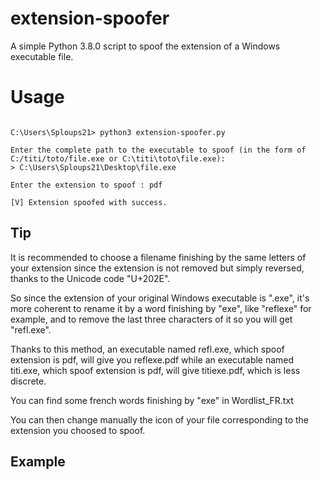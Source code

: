# extension-spoofer

A simple Python 3.8.0 script to spoof the extension of a Windows executable file.

# Usage

```

C:\Users\Sploups21> python3 extension-spoofer.py

Enter the complete path to the executable to spoof (in the form of C:/titi/toto/file.exe or C:\titi\toto\file.exe):
> C:\Users\Sploups21\Desktop\file.exe

Enter the extension to spoof : pdf

[V] Extension spoofed with success.

```
  
## Tip

It is recommended to choose a filename finishing by the same letters of your extension since the extension is not removed but simply reversed, thanks to the Unicode code "U+202E".

So since the extension of your original Windows executable is ".exe", it's more coherent to rename it by a word finishing by "exe", like "reflexe" for example, and to remove the last three characters of it so you will get "refl.exe".

Thanks to this method, an executable named refl.exe, which spoof extension is pdf, will give you reflexe.pdf while an executable named titi.exe, which spoof extension is pdf, will give titiexe.pdf, which is less discrete.

You can find some french words finishing by "exe" in Wordlist_FR.txt

You can then change manually the icon of your file corresponding to the extension you choosed to spoof. 

## Example

